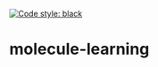 [![Code style: black](https://img.shields.io/badge/code%20style-black-000000.svg)](https://github.com/psf/black)

# molecule-learning
